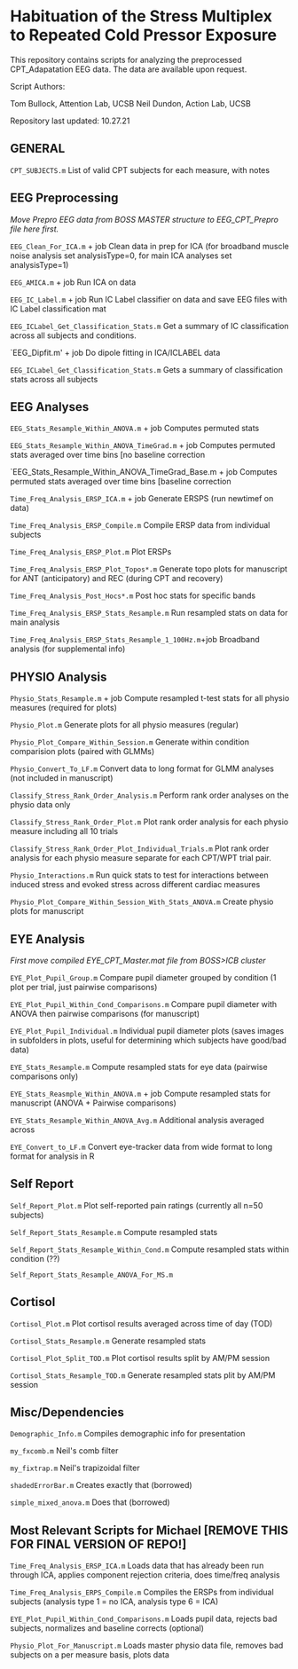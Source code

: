 # Habituation of the Stress Multiplex to Repeated Cold Pressor Exposure

<Insert paper details and abstract here when accepted>

This repository contains scripts for analyzing the preprocessed CPT_Adapatation EEG data.  The data are available upon request.

Script Authors: 

Tom Bullock, Attention Lab, UCSB 
Neil Dundon, Action Lab, UCSB

Repository last updated: 10.27.21



## GENERAL

`CPT_SUBJECTS.m` List of valid CPT subjects for each measure, with notes



## EEG Preprocessing 

*Move Prepro EEG data from BOSS MASTER structure to EEG_CPT_Prepro file here first.*

`EEG_Clean_For_ICA.m` + job Clean data in prep for ICA (for broadband muscle noise analysis set analysisType=0, for main ICA analyses set analysisType=1)

`EEG_AMICA.m` + job Run ICA on data

`EEG_IC_Label.m` + job Run IC Label classifier on data and save EEG files with IC Label classification mat

`EEG_ICLabel_Get_Classification_Stats.m` Get a summary of IC classification across all subjects and conditions.

`EEG_Dipfit.m' + job Do dipole fitting in ICA/ICLABEL data

`EEG_ICLabel_Get_Classification_Stats.m` Gets a summary of classification stats across all subjects



## EEG Analyses

`EEG_Stats_Resample_Within_ANOVA.m` + job Computes permuted stats

`EEG_Stats_Resample_Within_ANOVA_TimeGrad.m` + job Computes permuted stats averaged over time bins [no baseline correction

`EEG_Stats_Resample_Within_ANOVA_TimeGrad_Base.m + job Computes permuted stats averaged over time bins [baseline correction

`Time_Freq_Analysis_ERSP_ICA.m` + job Generate ERSPS (run newtimef on data)

`Time_Freq_Analysis_ERSP_Compile.m` Compile ERSP data from individual subjects

`Time_Freq_Analysis_ERSP_Plot.m` Plot ERSPs 

`Time_Freq_Analysis_ERSP_Plot_Topos*.m` Generate topo plots for manuscript for ANT (anticipatory) and REC (during CPT and recovery)

`Time_Freq_Analysis_Post_Hocs*.m` Post hoc stats for specific bands

`Time_Freq_Analysis_ERSP_Stats_Resample.m` Run resampled stats on data for main analysis

`Time_Freq_Analysis_ERSP_Stats_Resample_1_100Hz.m`+job Broadband analysis (for supplemental info)




## PHYSIO Analysis

`Physio_Stats_Resample.m` + job  Compute resampled t-test stats for all physio measures (required for plots)

`Physio_Plot.m` Generate plots for all physio measures (regular)

`Physio_Plot_Compare_Within_Session.m` Generate within condition comparision plots (paired with GLMMs)

`Physio_Convert_To_LF.m` Convert data to long format for GLMM analyses (not included in manuscript)

`Classify_Stress_Rank_Order_Analysis.m` Perform rank order analyses on the physio data only

`Classify_Stress_Rank_Order_Plot.m` Plot rank order analysis for each physio measure including all 10 trials

`Classify_Stress_Rank_Order_Plot_Individual_Trials.m` Plot rank order analysis for each physio measure separate for each CPT/WPT trial pair.

`Physio_Interactions.m` Run quick stats to test for interactions between induced stress and evoked stress across different cardiac measures

`Physio_Plot_Compare_Within_Session_With_Stats_ANOVA.m` Create physio plots for manuscript



## EYE Analysis

*First move compiled EYE_CPT_Master.mat file from BOSS>ICB cluster*

`EYE_Plot_Pupil_Group.m` Compare pupil diameter grouped by condition (1 plot per trial, just pairwise comparisons)

`EYE_Plot_Pupil_Within_Cond_Comparisons.m` Compare pupil diameter with ANOVA then pairwise comparisons (for manuscript)

`EYE_Plot_Pupil_Individual.m` Individual pupil diameter plots (saves images in subfolders in plots, useful for determining which subjects have good/bad data)

`EYE_Stats_Resample.m` Compute resampled stats for eye data (pairwise comparisons only)

`EYE_Stats_Reasmple_Within_ANOVA.m` + job Compute resampled stats for manuscript (ANOVA + Pairwise comparisons)

`EYE_Stats_Resample_Within_ANOVA_Avg.m` Additional analysis averaged across 

`EYE_Convert_to_LF.m` Convert eye-tracker data from wide format to long format for analysis in R



## Self Report

`Self_Report_Plot.m` Plot self-reported pain ratings (currently all n=50 subjects)

`Self_Report_Stats_Resample.m` Compute resampled stats

`Self_Report_Stats_Resample_Within_Cond.m` Compute resampled stats within condition (??)

`Self_Report_Stats_Resample_ANOVA_For_MS.m`



## Cortisol 

`Cortisol_Plot.m` Plot cortisol results averaged across time of day (TOD)

`Cortisol_Stats_Resample.m` Generate resampled stats

`Cortisol_Plot_Split_TOD.m` Plot cortisol results split by AM/PM session

`Cortisol_Stats_Resample_TOD.m` Generate resampled stats plit by AM/PM session



## Misc/Dependencies 

`Demographic_Info.m` Compiles demographic info for presentation

`my_fxcomb.m` Neil's comb filter

`my_fixtrap.m` Neil's trapizoidal filter

`shadedErrorBar.m` Creates exactly that (borrowed)

`simple_mixed_anova.m` Does that (borrowed)



## Most Relevant Scripts for Michael [REMOVE THIS FOR FINAL VERSION OF REPO!]

`Time_Freq_Analysis_ERSP_ICA.m` Loads data that has already been run through ICA, applies component rejection criteria, does time/freq analysis

`Time_Freq_Analysis_ERPS_Compile.m` Compiles the ERSPs from individual subjects (analysis type 1 = no ICA, analysis type 6 = ICA)

`EYE_Plot_Pupil_Within_Cond_Comparisons.m` Loads pupil data, rejects bad subjects, normalizes and baseline corrects (optional)

`Physio_Plot_For_Manuscript.m` Loads master physio data file, removes bad subjects on a per measure basis, plots data

